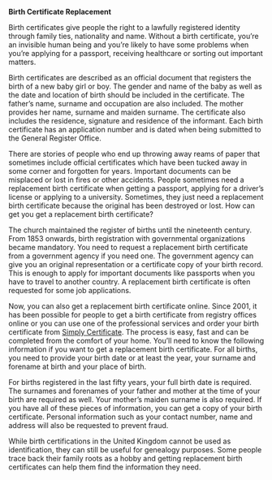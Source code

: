 **Birth Certificate Replacement**

Birth certificates give people the right to a lawfully registered identity through family ties, nationality and name. Without a birth certificate, you’re an invisible human being and you’re likely to have some problems when you’re applying for a passport, receiving healthcare or sorting out important matters.  

Birth certificates are described as an official document that registers the birth of a new baby girl or boy. The gender and name of the baby as well as the date and location of birth should be included in the certificate. The father’s name, surname and occupation are also included. The mother provides her name, surname and maiden surname. The certificate also includes the residence, signature and residence of the informant. Each birth certificate has an application number and is dated when being submitted to the General Register Office. 

There are stories of people who end up throwing away reams of paper that sometimes include official certificates which have been tucked away in some corner and forgotten for years. Important documents can be misplaced or lost in fires or other accidents. People sometimes need a replacement birth certificate when getting a passport, applying for a driver’s license or applying to a university. Sometimes, they just need a replacement birth certificate because the original has been destroyed or lost. How can get you get a replacement birth certificate? 

The church maintained the register of births until the nineteenth century. From 1853 onwards, birth registration with governmental organizations became mandatory. You need to request a replacement birth certificate from a government agency if you need one. The government agency can give you an original representation or a certificate copy of your birth record. This is enough to apply for important documents like passports when you have to travel to another country.  A replacement birth certificate is often requested for some job applications. 

Now, you can also get a replacement birth certificate online. Since 2001, it has been possible for people to get a birth certificate from registry offices online or you can use one of the professional services and order your birth certificate from [Simply Certificate](https://www.simplycertificate.co.uk/replacement-birth-certificate). The process is easy, fast and can be completed from the comfort of your home. You’ll need to know the following information if you want to get a replacement birth certificate. For all births, you need to provide your birth date or at least the year, your surname and forename at birth and your place of birth. 

For births registered in the last fifty years, your full birth date is required. The surnames and forenames of your father and mother at the time of your birth are required as well. Your mother’s maiden surname is also required. If you have all of these pieces of information, you can get a copy of your birth certificate. Personal information such as your contact number, name and address will also be requested to prevent fraud.

While birth certifications in the United Kingdom cannot be used as identification, they can still be useful for genealogy purposes. Some people trace back their family roots as a hobby and getting replacement birth certificates can help them find the information they need.
